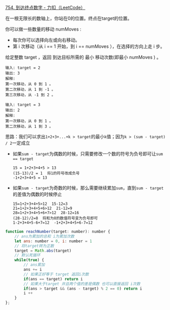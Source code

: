 [754. 到达终点数字 - 力扣（LeetCode）](https://leetcode.cn/problems/reach-a-number/)

在一根无限长的数轴上，你站在0的位置。终点在target的位置。

你可以做一些数量的移动 numMoves :

* 每次你可以选择向左或向右移动。
* 第 i 次移动（从  i == 1 开始，到 i == numMoves ），在选择的方向上走 i 步。

给定整数 target ，返回 到达目标所需的 最小 移动次数(即最小 numMoves ) 。

```
输入: target = 2
输出: 3
解释:
第一次移动，从 0 到 1 。
第二次移动，从 1 到 -1 。
第三次移动，从 -1 到 2 。

输入: target = 3
输出: 2
解释:
第一次移动，从 0 到 1 。
第二次移动，从 1 到 3 。
```

思路：我们可以求出`1+2+3+...+k > target`的最小`k`值；因为`k > (sum - target) / 2`一定成立

* 如果`sum - target`为偶数的时候，只需要修改一个数的符号为负号即可让`sum == target`

  ```
  15 = 1+2+3+4+5 > 13
  (15-13)/2 = 1  将1的符号改成负号
  -1+2+3+4+5 = 13
  ```

* 如果`sum - target`为奇数的时候，那么需要继续累加`sum`，直到`sum - target`的差值为偶数的时候停止

  ```
  15=1+2+3+4+5>12  15-12=3
  21=1+2+3+4+5+6>12  21-12=9
  28=1+2+3+4+5+6+7>12  28-12=16
  (28-12)/2=8  将和为8的数值符号变为负号即可
  1-2+3+4+5-6+7=12  -1+2+3+4+5+6-7=12
  ```

```js
function reachNumber(target: number): number {
  	// ans为累加的总和 i为累加次数
    let ans: number = 0, i: number = 1
  	// 将target转为正数
    target = Math.abs(target)
  	// 默认死循环
    while(true) {
      	// ans累加
        ans += i
      	// 如果正好等于 target 返回i次数
        if(ans == target) return i
      	// 如果大于target 并且两个值的差是偶数 也可以直接返回 i次数
        if(ans > target && (ans - target) % 2 == 0) return i
        i ++
    }
};
```

